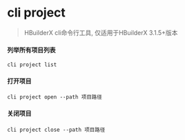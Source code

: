 # cli project

> HBuilderX cli命令行工具, 仅适用于HBuilderX 3.1.5+版本

#### 列举所有项目列表

```shell
cli project list
```

#### 打开项目

```shell
cli project open --path 项目路径
```

#### 关闭项目

```shell
cli project close --path 项目路径
```